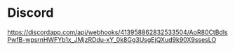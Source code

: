 # Discord
https://discordapp.com/api/webhooks/413958862832533504/AoR80CtBdlsPwfB-wpsrnHWFYb1x_JMjzRDdu-xY_0k8Gg3UsgEjQXud9k90X9ssesLO
